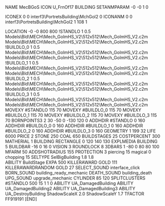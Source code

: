 NAME MecBGoS
ICON U_FrnOf17
BUILDING
SETANMPARAM -0 -0 1 0

ICONEX 0 0 interf3\PortretsBuilding\MchGol2 0
ICONANM 0 0 interf3\PortretsBuilding\MchGol2 1 108 1

LOCATION -0 -0 800 800
!STANDLO      1 0.5 Models\Bld\MECH\Mech_GolmHS_V2\512x512\Mech_GolmHS_V2.c2m Models\Bld\MECH\Mech_GolmHS_V2\512x512\Mech_GolmHS_V2.c2m
!BUILDLO_0    1 0.5 Models\Bld\MECH\Mech_GolmHS_V2\512x512\Mech_GolmHS_V2.c2m Models\Bld\MECH\Mech_GolmHS_V2\512x512\Mech_GolmHS_V2.c2m
!BUILDLO_1    1 0.5 Models\Bld\MECH\Mech_GolmHS_V2\512x512\Mech_GolmHS_V2.c2m Models\Bld\MECH\Mech_GolmHS_V2\512x512\Mech_GolmHS_V2.c2m
!BUILDLO_2    1 0.5 Models\Bld\MECH\Mech_GolmHS_V2\512x512\Mech_GolmHS_V2.c2m Models\Bld\MECH\Mech_GolmHS_V2\512x512\Mech_GolmHS_V2.c2m
!BUILDLO_3    1 0.5 Models\Bld\MECH\Mech_GolmHS_V2\512x512\Mech_GolmHS_V2.c2m Models\Bld\MECH\Mech_GolmHS_V2\512x512\Mech_GolmHS_V2.c2m
MOVEXY #STANDLO   115 70
MOVEXY #BUILDLO_0 115 70 
MOVEXY #BUILDLO_1 115 70
MOVEXY #BUILDLO_2 115 70
MOVEXY #BUILDLO_3 115 70
BORNPOINTS3 2 30 -50 0 -130 120 0
ADDHDIR #STANDLO 0 160
ADDHDIR #BUILDLO_0 0 160
ADDHDIR #BUILDLO_1 0 160
ADDHDIR #BUILDLO_2 0 160
ADDHDIR #BUILDLO_3 0 160
GEOMETRY 1 199 32
LIFE     6000
PRICE 2 STONE 250 COAL 650
BUILDSTAGES 25
COSTPERCENT 300
MATHERIAL 1 BUILDING
RECTANGLE    0 120 140 130
EXPLMEDIA BUILDING 5
BUILDBAR -16 0 16 0
VISION 3
ROUNDLOCK 8
3DBARS 1 -80 0 80 80 100
MFARM 50
ADDSHOTRADIUS 155
PROTECTION 3 piercing 15 magical 0 chopping 15
SELTYPE SelBigBuilding 1.8 1.8	
ABILITY BuildStage
EXPA 500
KILLERAWARD             GOLD 111
KILLERAWARDRANDOM       GOLD 27
SELECT_SOUND interface_click
BORN_SOUND building_ready_mechanic
DEATH_SOUND building_death
UPG_SOUND upgrade_mechanic
CYLINDER 85 120
SPLITCLUSTERS #STANDLO 500 15 1 1 0
ABILITY UA_DamagedBuilding
ABILITY UA_DamagedBuilding2
ABILITY UA_DamagedBuilding3
ABILITY UA_DestroyBuilding
ShadowScaleX 2.0
ShadowScaleY 1.7
TFACTOR FF919191
[END]
